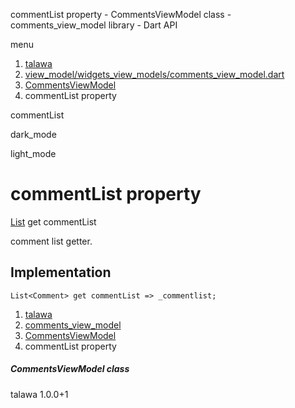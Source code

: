 




commentList property - CommentsViewModel class - comments\_view\_model library - Dart API







menu

1. [talawa](../../index.html)
2. [view\_model/widgets\_view\_models/comments\_view\_model.dart](../../file-___home_harshil_Desktop_open-source_palisadoes_talawa_lib_view_model_widgets_view_models_comments_view_model/)
3. [CommentsViewModel](../../file-___home_harshil_Desktop_open-source_palisadoes_talawa_lib_view_model_widgets_view_models_comments_view_model/CommentsViewModel-class.html)
4. commentList property

commentList


dark\_mode

light\_mode




# commentList property


[List](https://api.flutter.dev/flutter/dart-core/List-class.html)
get
commentList

comment list getter.


## Implementation

```
List<Comment> get commentList => _commentlist;
```


 


1. [talawa](../../index.html)
2. [comments\_view\_model](../../file-___home_harshil_Desktop_open-source_palisadoes_talawa_lib_view_model_widgets_view_models_comments_view_model/)
3. [CommentsViewModel](../../file-___home_harshil_Desktop_open-source_palisadoes_talawa_lib_view_model_widgets_view_models_comments_view_model/CommentsViewModel-class.html)
4. commentList property

##### CommentsViewModel class





talawa
1.0.0+1






